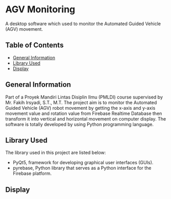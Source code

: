 # AGV Monitoring
A desktop software which used to monitor the Automated Guided Vehicle (AGV) movement.
## Table of Contents
* [General Information](#general-information)
* [Library Used](#library-used)
* [Display](#display)
## General Information
Part of a Proyek Mandiri Lintas Disiplin Ilmu (PMLDI) course supervised by Mr. Fakih Irsyadi, S.T., M.T. The project aim is to monitor the Automated Guided Vehicle (AGV) robot movement by getting the x-axis and y-axis movement value and rotation value from Firebase Realtime Database then transform it into vertical and horizontal movement on computer display. The software is totally developed by using Python programming language.
## Library Used
The library used in this project are listed below:
* PyQt5, framework for developing graphical user interfaces (GUIs).
* pyrebase, Python library that serves as a Python interface for the Firebase platform.
## Display
